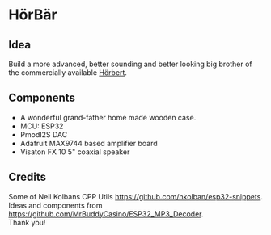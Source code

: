 # HörBär

## Idea
Build a more advanced, better sounding and better looking big brother of the commercially available [Hörbert](https://www.hoerbert.com/).

## Components
- A wonderful grand-father home made wooden case.
- MCU: ESP32
- PmodI2S DAC
- Adafruit MAX9744 based amplifier board
- Visaton FX 10 5" coaxial speaker

## Credits
Some of Neil Kolbans CPP Utils https://github.com/nkolban/esp32-snippets.  
Ideas and components from https://github.com/MrBuddyCasino/ESP32_MP3_Decoder.  
Thank you!
